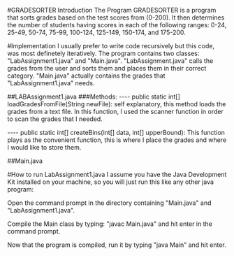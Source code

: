 #GRADESORTER Introduction
The Program GRADESORTER is a program that sorts grades based on the test scores from (0-200). It then determines the number of students having scores in each of the following ranges: 0-24, 25-49, 50-74, 75-99, 100-124, 125-149, 150-174, and 175-200. 

#Implementation
I usually prefer to write code recursively but this code, was most definetely iteratively. The program contains two classes: "LabAssignment1.java" and "Main.java". "LabAssignment.java" calls the grades from the user and sorts them and places them in their correct category. "Main.java" actually contains the grades that "LabAssignment1.java" needs. 

##LABAssignment1.java
###Methods: 
---- public static int[] loadGradesFromFile(String newFile): self explanatory, this method loads the grades from a text file. In this function, I used the scanner function in order to scan the grades that I needed. 


---- public static int[] createBins(int[] data, int[] upperBound): This function plays as the convenient function, this is where I place the grades and where I would like to store them. 


##Main.java


#How to run LabAssignment1.java
I assume you have the Java Development Kit installed on your machine, so you will just run this like any other java program:

Open the command prompt in the directory containing "Main.java" and "LabAssignment1.java".

Compile the Main class by typing: "javac Main.java" and hit enter in the command prompt.

Now that the program is compiled, run it by typing "java Main" and hit enter.

